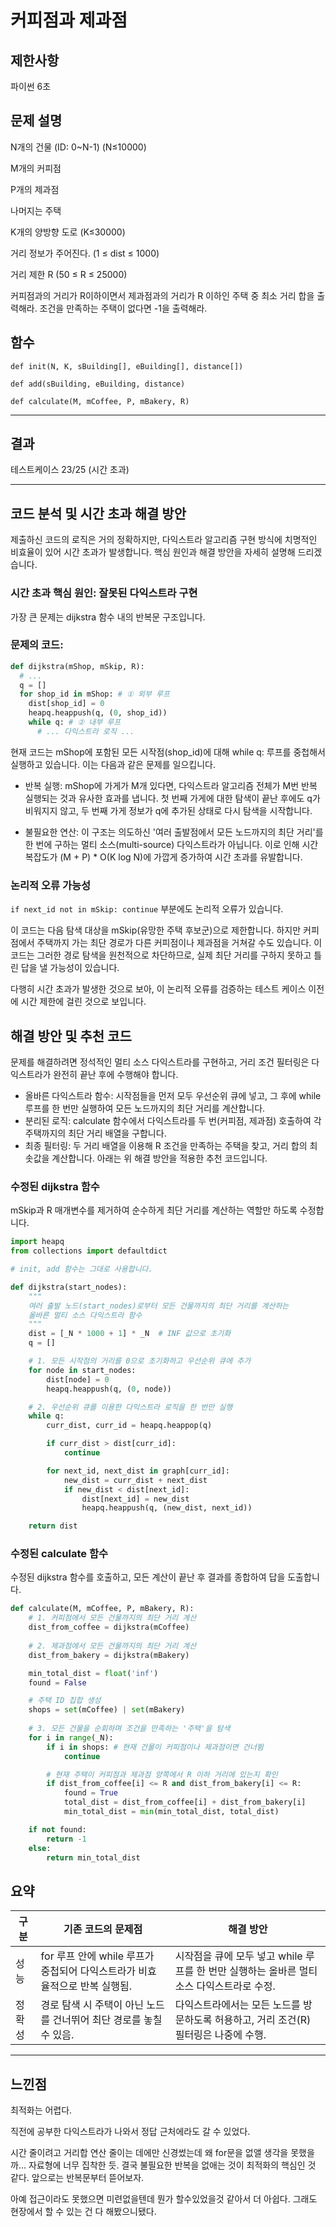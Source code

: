 # 커피점과 제과점

## 제한사항

파이썬 6초

## 문제 설명

N개의 건물 (ID: 0~N-1) (N≤10000)

M개의 커피점

P개의 제과점

나머지는 주택

K개의 양방향 도로 (K≤30000)

거리 정보가 주어진다. (1 ≤ dist ≤ 1000)

거리 제한 R (50 ≤ R ≤ 25000)

커피점과의 거리가 R이하이면서 제과점과의 거리가 R 이하인 주택 중 최소 거리 합을 출력해라. 조건을 만족하는 주택이 없다면 -1을 출력해라. 

## 함수

`def init(N, K, sBuilding[], eBuilding[], distance[])`

`def add(sBuilding, eBuilding, distance)`

`def calculate(M, mCoffee, P, mBakery, R)`

---

## 결과

테스트케이스 23/25 (시간 초과)

---

## 코드 분석 및 시간 초과 해결 방안

제출하신 코드의 로직은 거의 정확하지만, 다익스트라 알고리즘 구현 방식에 치명적인 비효율이 있어 시간 초과가 발생합니다. 핵심 원인과 해결 방안을 자세히 설명해 드리겠습니다.

### 시간 초과 핵심 원인: 잘못된 다익스트라 구현

가장 큰 문제는 dijkstra 함수 내의 반복문 구조입니다.

### 문제의 코드:

```python
def dijkstra(mShop, mSkip, R):
  # ...
  q = []
  for shop_id in mShop: # ① 외부 루프
    dist[shop_id] = 0
    heapq.heappush(q, (0, shop_id))
    while q: # ② 내부 루프
      # ... 다익스트라 로직 ...
```

현재 코드는 mShop에 포함된 모든 시작점(shop_id)에 대해 while q: 루프를 중첩해서 실행하고 있습니다. 이는 다음과 같은 문제를 일으킵니다.

- 반복 실행: mShop에 가게가 M개 있다면, 다익스트라 알고리즘 전체가 M번 반복 실행되는 것과 유사한 효과를 냅니다. 첫 번째 가게에 대한 탐색이 끝난 후에도 q가 비워지지 않고, 두 번째 가게 정보가 q에 추가된 상태로 다시 탐색을 시작합니다.

- 불필요한 연산: 이 구조는 의도하신 '여러 출발점에서 모든 노드까지의 최단 거리'를 한 번에 구하는 멀티 소스(multi-source) 다익스트라가 아닙니다. 이로 인해 시간 복잡도가 (M + P) * O(K log N)에 가깝게 증가하여 시간 초과를 유발합니다.

### 논리적 오류 가능성

`if next_id not in mSkip: continue` 부분에도 논리적 오류가 있습니다.

이 코드는 다음 탐색 대상을 mSkip(유망한 주택 후보군)으로 제한합니다. 하지만 커피점에서 주택까지 가는 최단 경로가 다른 커피점이나 제과점을 거쳐갈 수도 있습니다. 이 코드는 그러한 경로 탐색을 원천적으로 차단하므로, 실제 최단 거리를 구하지 못하고 틀린 답을 낼 가능성이 있습니다.

다행히 시간 초과가 발생한 것으로 보아, 이 논리적 오류를 검증하는 테스트 케이스 이전에 시간 제한에 걸린 것으로 보입니다.

## 해결 방안 및 추천 코드

문제를 해결하려면 정석적인 멀티 소스 다익스트라를 구현하고, 거리 조건 필터링은 다익스트라가 완전히 끝난 후에 수행해야 합니다.

- 올바른 다익스트라 함수: 시작점들을 먼저 모두 우선순위 큐에 넣고, 그 후에 while 루프를 한 번만 실행하여 모든 노드까지의 최단 거리를 계산합니다.
- 분리된 로직: calculate 함수에서 다익스트라를 두 번(커피점, 제과점) 호출하여 각 주택까지의 최단 거리 배열을 구합니다.
- 최종 필터링: 두 거리 배열을 이용해 R 조건을 만족하는 주택을 찾고, 거리 합의 최솟값을 계산합니다.
아래는 위 해결 방안을 적용한 추천 코드입니다.

### 수정된 dijkstra 함수

mSkip과 R 매개변수를 제거하여 순수하게 최단 거리를 계산하는 역할만 하도록 수정합니다.

```python
import heapq
from collections import defaultdict

# init, add 함수는 그대로 사용합니다.

def dijkstra(start_nodes):
    """
    여러 출발 노드(start_nodes)로부터 모든 건물까지의 최단 거리를 계산하는
    올바른 멀티 소스 다익스트라 함수
    """
    dist = [_N * 1000 + 1] * _N  # INF 값으로 초기화
    q = []

    # 1. 모든 시작점의 거리를 0으로 초기화하고 우선순위 큐에 추가
    for node in start_nodes:
        dist[node] = 0
        heapq.heappush(q, (0, node))

    # 2. 우선순위 큐를 이용한 다익스트라 로직을 한 번만 실행
    while q:
        curr_dist, curr_id = heapq.heappop(q)

        if curr_dist > dist[curr_id]:
            continue

        for next_id, next_dist in graph[curr_id]:
            new_dist = curr_dist + next_dist
            if new_dist < dist[next_id]:
                dist[next_id] = new_dist
                heapq.heappush(q, (new_dist, next_id))

    return dist

```

### 수정된 calculate 함수

수정된 dijkstra 함수를 호출하고, 모든 계산이 끝난 후 결과를 종합하여 답을 도출합니다.

```python
def calculate(M, mCoffee, P, mBakery, R):
    # 1. 커피점에서 모든 건물까지의 최단 거리 계산
    dist_from_coffee = dijkstra(mCoffee)
    
    # 2. 제과점에서 모든 건물까지의 최단 거리 계산
    dist_from_bakery = dijkstra(mBakery)

    min_total_dist = float('inf')
    found = False

    # 주택 ID 집합 생성
    shops = set(mCoffee) | set(mBakery)
    
    # 3. 모든 건물을 순회하며 조건을 만족하는 '주택'을 탐색
    for i in range(_N):
        if i in shops: # 현재 건물이 커피점이나 제과점이면 건너뜀
            continue

        # 현재 주택이 커피점과 제과점 양쪽에서 R 이하 거리에 있는지 확인
        if dist_from_coffee[i] <= R and dist_from_bakery[i] <= R:
            found = True
            total_dist = dist_from_coffee[i] + dist_from_bakery[i]
            min_total_dist = min(min_total_dist, total_dist)

    if not found:
        return -1
    else:
        return min_total_dist
```

## 요약

| 구분 | 기존 코드의 문제점 | 해결 방안 |
| --- | --- | --- |
| 성능 | for 루프 안에 while 루프가 중첩되어 다익스트라가 비효율적으로 반복 실행됨. | 시작점을 큐에 모두 넣고 while 루프를 한 번만 실행하는 올바른 멀티 소스 다익스트라로 수정. |
| 정확성 | 경로 탐색 시 주택이 아닌 노드를 건너뛰어 최단 경로를 놓칠 수 있음. | 다익스트라에서는 모든 노드를 방문하도록 허용하고, 거리 조건(R) 필터링은 나중에 수행. |

---

## 느낀점

최적화는 어렵다. 

직전에 공부한 다익스트라가 나와서 정답 근처에라도 갈 수 있었다. 

시간 줄이려고 거리합 연산 줄이는 데에만 신경썼는데 왜 for문을 없앨 생각을 못했을까… 자료형에 너무 집착한 듯. 결국 불필요한 반복을 없애는 것이 최적화의 핵심인 것 같다. 앞으로는 반복문부터 뜯어보자. 

아예 접근이라도 못했으면 미련없을텐데 뭔가 할수있었을것 같아서 더 아쉽다. 그래도 현장에서 할 수 있는 건 다 해봤으니됐다.